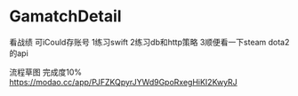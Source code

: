 # GamatchDetail
看战绩 可iCould存账号
1练习swift
2练习db和http策略
3顺便看一下steam dota2的api

流程草图 完成度10%
https://modao.cc/app/PJFZKQpyrJYWd9GpoRxegHiKI2KwyRJ